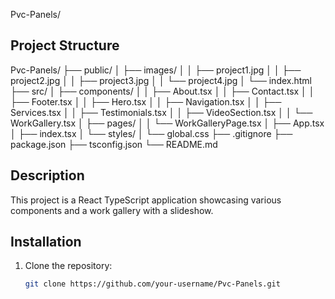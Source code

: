 Pvc-Panels/

## Project Structure

Pvc-Panels/
├── public/
│   ├── images/
│   │   ├── project1.jpg
│   │   ├── project2.jpg
│   │   ├── project3.jpg
│   │   └── project4.jpg
│   └── index.html
├── src/
│   ├── components/
│   │   ├── About.tsx
│   │   ├── Contact.tsx
│   │   ├── Footer.tsx
│   │   ├── Hero.tsx
│   │   ├── Navigation.tsx
│   │   ├── Services.tsx
│   │   ├── Testimonials.tsx
│   │   ├── VideoSection.tsx
│   │   └── WorkGallery.tsx
│   ├── pages/
│   │   └── WorkGalleryPage.tsx
│   ├── App.tsx
│   ├── index.tsx
│   └── styles/
│       └── global.css
├── .gitignore
├── package.json
├── tsconfig.json
└── README.md

## Description

This project is a React TypeScript application showcasing various components and a work gallery with a slideshow.

## Installation

1. Clone the repository:
   ```bash
   git clone https://github.com/your-username/Pvc-Panels.git
